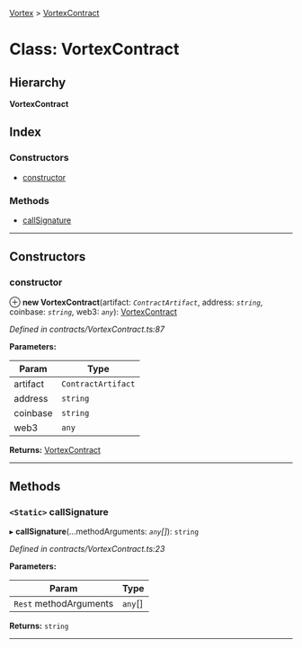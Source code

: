 [Vortex](../README.md) > [VortexContract](../classes/vortexcontract.md)

# Class: VortexContract

## Hierarchy

**VortexContract**

## Index

### Constructors

* [constructor](vortexcontract.md#constructor)

### Methods

* [callSignature](vortexcontract.md#callsignature)

---

## Constructors

<a id="constructor"></a>

###  constructor

⊕ **new VortexContract**(artifact: *`ContractArtifact`*, address: *`string`*, coinbase: *`string`*, web3: *`any`*): [VortexContract](vortexcontract.md)

*Defined in contracts/VortexContract.ts:87*

**Parameters:**

| Param | Type |
| ------ | ------ |
| artifact | `ContractArtifact` | 
| address | `string` | 
| coinbase | `string` | 
| web3 | `any` | 

**Returns:** [VortexContract](vortexcontract.md)

___

## Methods

<a id="callsignature"></a>

### `<Static>` callSignature

▸ **callSignature**(...methodArguments: *`any`[]*): `string`

*Defined in contracts/VortexContract.ts:23*

**Parameters:**

| Param | Type |
| ------ | ------ |
| `Rest` methodArguments | `any`[] | 

**Returns:** `string`

___

